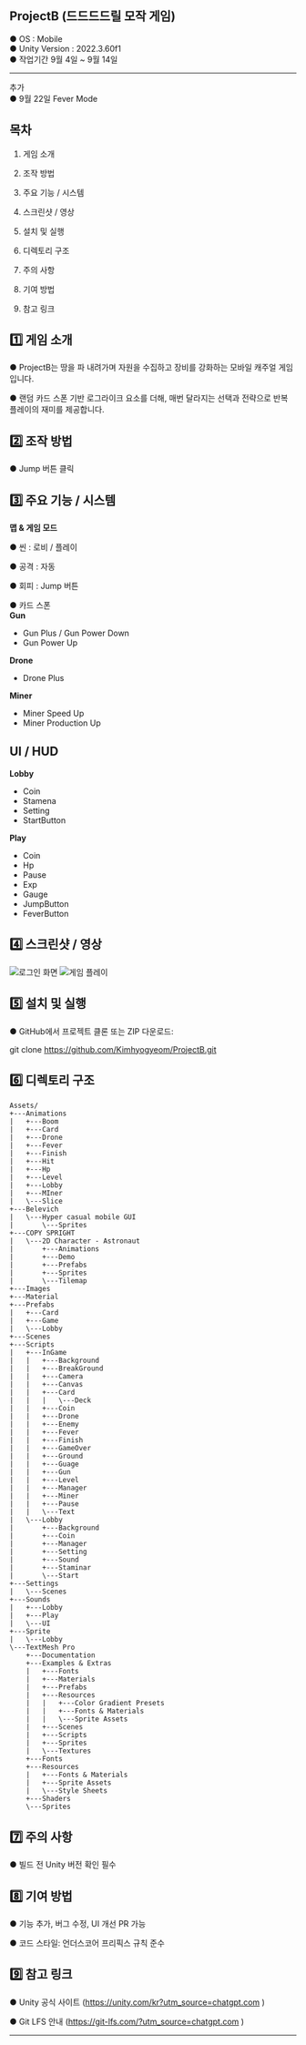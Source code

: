 
**ProjectB (드드드드릴 모작 게임)**
---

● OS : Mobile<br>
● Unity Version : 2022.3.60f1<br>
● 작업기간 9월 4일 ~ 9월 14일<br>

---
추가<br>
● 9월 22일 Fever Mode


목차
---
1. 게임 소개

2. 조작 방법

3. 주요 기능 / 시스템

4. 스크린샷 / 영상

5. 설치 및 실행

6. 디렉토리 구조

7. 주의 사항

8. 기여 방법

9. 참고 링크


1️⃣ 게임 소개
---
● ProjectB는 땅을 파 내려가며 자원을 수집하고 장비를 강화하는 모바일 캐주얼 게임입니다.

● 랜덤 카드 스폰 기반 로그라이크 요소를 더해, 매번 달라지는 선택과 전략으로 반복 플레이의 재미를 제공합니다.

2️⃣ 조작 방법
---
● Jump 버튼 클릭

3️⃣ 주요 기능 / 시스템
---
**맵 & 게임 모드**

● 씬 : 로비 / 플레이

● 공격 : 자동

● 회피 : Jump 버튼

● 카드 스폰<br>
**Gun**<br>
- Gun Plus / Gun Power Down<br>
- Gun Power Up<br>

**Drone**<br>
- Drone Plus<br>

**Miner**<br>
- Miner Speed Up<br>
- Miner Production Up<br>

**UI / HUD**<br>
---

**Lobby**<br> 
- Coin<br>
- Stamena<br>
- Setting<br>
- StartButton<br>

**Play**<br>
- Coin<br>
- Hp<br>
- Pause<br>
- Exp<br>
- Gauge<br>
- JumpButton<br>
- FeverButton<br>


4️⃣ 스크린샷 / 영상
---
![로그인 화면](Assets/Images/Lobby.PNG)
![게임 플레이](Assets/Images/Play.PNG)


5️⃣ 설치 및 실행
---
● GitHub에서 프로젝트 클론 또는 ZIP 다운로드:

git clone https://github.com/Kimhyogyeom/ProjectB.git


6️⃣ 디렉토리 구조
---
```
Assets/
+---Animations
|   +---Boom
|   +---Card
|   +---Drone
|   +---Fever
|   +---Finish
|   +---Hit
|   +---Hp
|   +---Level
|   +---Lobby
|   +---MIner
|   \---Slice
+---Belevich
|   \---Hyper casual mobile GUI
|       \---Sprites
+---COPY SPRIGHT
|   \---2D Character - Astronaut
|       +---Animations
|       +---Demo
|       +---Prefabs
|       +---Sprites
|       \---Tilemap
+---Images
+---Material
+---Prefabs
|   +---Card
|   +---Game
|   \---Lobby
+---Scenes
+---Scripts
|   +---InGame
|   |   +---Background
|   |   +---BreakGround
|   |   +---Camera
|   |   +---Canvas
|   |   +---Card
|   |   |   \---Deck
|   |   +---Coin
|   |   +---Drone
|   |   +---Enemy
|   |   +---Fever
|   |   +---Finish
|   |   +---GameOver
|   |   +---Ground
|   |   +---Guage
|   |   +---Gun
|   |   +---Level
|   |   +---Manager
|   |   +---Miner
|   |   +---Pause
|   |   \---Text
|   \---Lobby
|       +---Background
|       +---Coin
|       +---Manager
|       +---Setting
|       +---Sound
|       +---Staminar
|       \---Start
+---Settings
|   \---Scenes
+---Sounds
|   +---Lobby
|   +---Play
|   \---UI
+---Sprite
|   \---Lobby
\---TextMesh Pro
    +---Documentation
    +---Examples & Extras
    |   +---Fonts
    |   +---Materials
    |   +---Prefabs
    |   +---Resources
    |   |   +---Color Gradient Presets
    |   |   +---Fonts & Materials
    |   |   \---Sprite Assets
    |   +---Scenes
    |   +---Scripts
    |   +---Sprites
    |   \---Textures
    +---Fonts
    +---Resources
    |   +---Fonts & Materials
    |   +---Sprite Assets
    |   \---Style Sheets
    +---Shaders
    \---Sprites
```


7️⃣ 주의 사항
---

● 빌드 전 Unity 버전 확인 필수


8️⃣ 기여 방법
---
● 기능 추가, 버그 수정, UI 개선 PR 가능

● 코드 스타일: 언더스코어 프리픽스 규칙 준수


9️⃣ 참고 링크
---
● Unity 공식 사이트 (https://unity.com/kr?utm_source=chatgpt.com
)

● Git LFS 안내 (https://git-lfs.com/?utm_source=chatgpt.com
)

---